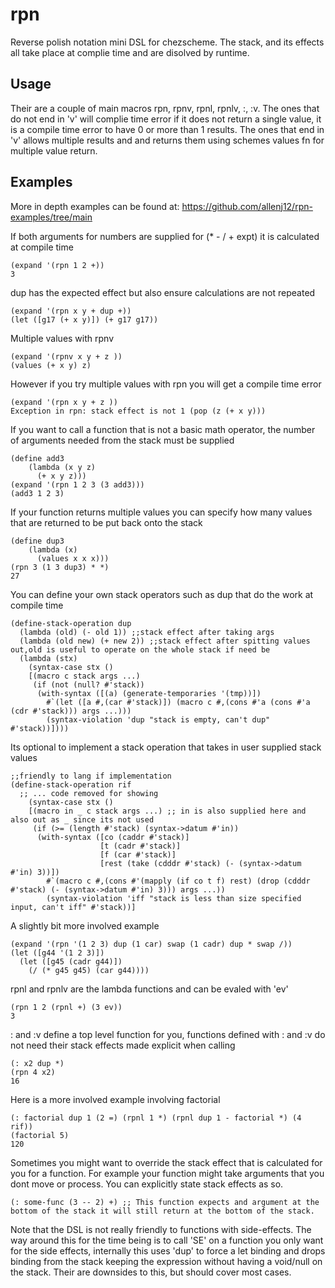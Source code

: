 # rpn
Reverse polish notation mini DSL for chezscheme. The stack, and its effects all take place at complie time and are disolved by runtime.

## Usage
Their are a couple of main macros rpn, rpnv, rpnl, rpnlv, :, :v. The ones that do not end in 'v' will complie time error if it does not return a single value, it is a compile time error to have 0 or more than 1 results. The ones that end in 'v' allows multiple results and and returns them using schemes values fn for multiple value return.

## Examples
More in depth examples can be found at: https://github.com/allenj12/rpn-examples/tree/main

If both arguments for numbers are supplied for (* - / + expt) it is calculated at compile time
```
(expand '(rpn 1 2 +)) 
3
```
dup has the expected effect but also ensure calculations are not repeated
```
(expand '(rpn x y + dup +))
(let ([g17 (+ x y)]) (+ g17 g17))
```
Multiple values with rpnv
```
(expand '(rpnv x y + z ))
(values (+ x y) z)
```
However if you try multiple values with rpn you will get a compile time error
```
(expand '(rpn x y + z ))
Exception in rpn: stack effect is not 1 (pop (z (+ x y)))
```
If you want to call a function that is not a basic math operator, the number of arguments needed from the stack must be supplied
```
(define add3
    (lambda (x y z)
      (+ x y z)))
(expand '(rpn 1 2 3 (3 add3)))
(add3 1 2 3)
```
If your function returns multiple values you can specify how many values that are returned to be put back onto the stack
```
(define dup3
    (lambda (x)
      (values x x x)))
(rpn 3 (1 3 dup3) * *)
27
```
You can define your own stack operators such as dup that do the work at compile time
```
(define-stack-operation dup
  (lambda (old) (- old 1)) ;;stack effect after taking args
  (lambda (old new) (+ new 2)) ;;stack effect after spitting values out,old is useful to operate on the whole stack if need be
  (lambda (stx)
    (syntax-case stx ()
    [(macro c stack args ...)
     (if (not (null? #'stack))
      (with-syntax ([(a) (generate-temporaries '(tmp))])
        #`(let ([a #,(car #'stack)]) (macro c #,(cons #'a (cons #'a (cdr #'stack))) args ...)))
        (syntax-violation 'dup "stack is empty, can't dup" #'stack))])))
```
Its optional to implement a stack operation that takes in user supplied stack values
```
;;friendly to lang if implementation
(define-stack-operation rif
  ;; ... code removed for showing
    (syntax-case stx ()
    [(macro in _ c stack args ...) ;; in is also supplied here and also out as _ since its not used
     (if (>= (length #'stack) (syntax->datum #'in))
      (with-syntax ([co (caddr #'stack)]
                    [t (cadr #'stack)]
                    [f (car #'stack)]
                    [rest (take (cdddr #'stack) (- (syntax->datum #'in) 3))])
        #`(macro c #,(cons #'(mapply (if co t f) rest) (drop (cdddr #'stack) (- (syntax->datum #'in) 3))) args ...))
        (syntax-violation 'iff "stack is less than size specified input, can't iff" #'stack))]
```
A slightly bit more involved example
```
(expand '(rpn '(1 2 3) dup (1 car) swap (1 cadr) dup * swap /))
(let ([g44 '(1 2 3)])
  (let ([g45 (cadr g44)])
    (/ (* g45 g45) (car g44))))
  ```
rpnl and rpnlv are the lambda functions and can be evaled with 'ev'
```
(rpn 1 2 (rpnl +) (3 ev))
3
```
: and :v define a top level function for you, functions defined with : and :v do not need their stack effects made explicit when calling
```
(: x2 dup *)
(rpn 4 x2)
16
```
Here is a more involved example involving factorial
```
(: factorial dup 1 (2 =) (rpnl 1 *) (rpnl dup 1 - factorial *) (4 rif))
(factorial 5)
120
```
Sometimes you might want to override the stack effect that is calculated for you for a function. For example your function might take arguments that you dont move or process. You can explicitly state stack effects as so.
```
(: some-func (3 -- 2) +) ;; This function expects and argument at the bottom of the stack it will still return at the bottom of the stack.
```
Note that the DSL is not really friendly to functions with side-effects. The way around this for the time being is to call 'SE' on a function you only want for the side effects, internally this uses 'dup' to force a let binding and drops binding from the stack keeping the expression without having a void/null on the stack. Their are downsides to this, but should cover most cases.
